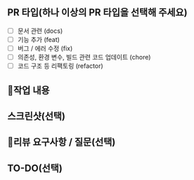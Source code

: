 ## PR 타입(하나 이상의 PR 타입을 선택해 주세요)

- [ ] 문서 관련 (docs)
- [ ] 기능 추가 (feat)
- [ ] 버그 / 에러 수정 (fix)
- [ ] 의존성, 환경 변수, 빌드 관련 코드 업데이트 (chore)
- [ ] 코드 구조 등 리팩토링 (refactor)

## 📝작업 내용

## 스크린샷(선택)

## 💬리뷰 요구사항 / 질문(선택)

## TO-DO(선택)
